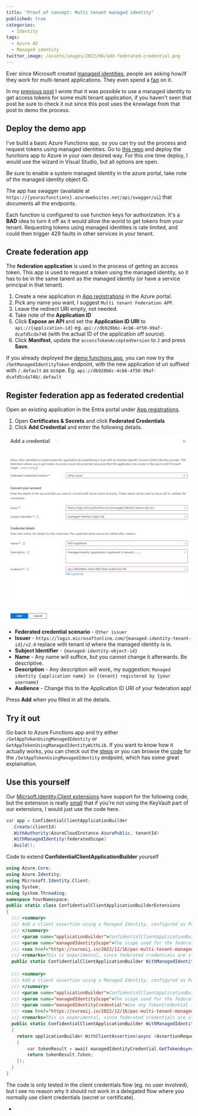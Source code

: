 ```yaml
---
title: "Proof of concept: Multi tenant managed identity"
published: true
categories:
  - Identity
tags:
  - Azure AD
  - Managed identity
twitter_image: /assets/images/2022/06/add-federated-credential.png
---
```


Ever since Microsoft created [managed identities](https://docs.microsoft.com/en-us/azure/active-directory/managed-identities-azure-resources/overview), people are asking how/if they work for multi-tenant applications. They even spend a [faq](https://docs.microsoft.com/en-us/azure/active-directory/managed-identities-azure-resources/managed-identities-faq#can-i-use-a-managed-identity-to-access-a-resource-in-a-different-directorytenant) on it.

In my [previous post](https://svrooij.io/2022/06/21/managed-identity-multi-tenant-app/) I wrote that it was possible to use a managed identity to get access tokens for some multi tenant application, if you haven't seen that post be sure to check it out since this post uses the knowlage from that post to demo the process.

## Deploy the demo app

I've build a basic Azure Functions app, so you can try out the process and request tokens using managed identities. Go to [this repo][sample-repo] and deploy the functions app to Azure in your own desired way. For this one time deploy, I would use the wizard in Visual Studio, but all options are open.

Be sure to enable a system managed identity in the azure portal, take note of the managed identity object ID.

The app has swagger (available at `https://{yourazfunctions}.azurewebsites.net/api/swagger/ui`) that documents all the endpoints.

Each function is configured to use function keys for authorization. It's a **BAD** idea to turn it off as it would allow the world to get tokens from your tenant. Requesting tokens using managed identities is rate limited, and could then trigger 429 faults in other services in your tenant.

## Create federation app

The **federation application** is used in the process of getting an access token. This app is used to request a token using the managed identity, so it has to be in the same tanent as the managed identity (or have a service principal in that tenant).

1. Create a new application in [App registrations](https://adappreg.cmd.ms/) in the Azure portal.
2. Pick any name you want, I suggest `Multi tenant Federation APP`.
3. Leave the redirect URI empty, not needed.
4. Take note of the **Application ID**
5.  Click **Expose an API** and set the **Application ID URI** to `api://{application-id}` eg. `api://db928b6c-4cb6-4f50-99af-dcafd5cda748` (with the actual ID of the application off source).
6. Click **Manifest**, update the `accessTokenAcceptedVersion` to `2` and press **Save**.

If you already deployed the [demo functions app][sample-repo], you can now try the `/GetManagedIdentityToken` endpoint, with the new application id uri suffixed with `/.default` as scope. Eg. `api://db928b6c-4cb6-4f50-99af-dcafd5cda748/.default`

## Register federation app as federated credential

Open an existing application in the Entra portal under [App registrations](https://adappreg.cmd.ms/).

1. Open **Certificates & Secrets** and click **Federated Credentials**
2. Click **Add Credential** and enter the following details.

![Add managed credential](/assets/images/2022/12/add-federated-credential.png)

- **Federated credential scenario** - `Other issuer`
- **Issuer** - `https://login.microsoftonline.com/{managed-identity-tenant-id}/v2.0` replace with tenant id where the managed identity is in.
- **Subject Identifier** - `{managed-identity-object-id}`
- **Name** - Any name will suffice, but you cannot change it afterwards. Be descriptive.
- **Description** - Any description will work, my suggestion: `Managed identity {application name} in {tenant} registered by {your username}`
- **Audience** - Change this to the Application ID URI of your federation app!

Press **Add** when you filled in all the details.

## Try it out

Go back to Azure Functions app and try either `/GetAppTokenUsingManagedIdentity` or `GetAppTokenUsingManagedIdentityWithLib`. If you want to know how it actually works, you can check out the [steps](/2022/06/21/managed-identity-multi-tenant-app/#managed-identity-as-federated-credential) or you can browse the [code](https://github.com/svrooij/MultiTenantManagedIdentity/blob/2483297f35515079703227fb6ca6fab6aa8ae8fd/MultiTenantManagedIdentity/GetAppTokenUsingManagedIdentity.cs#L48-L81) for the `/GetAppTokenUsingManagedIdentity` endpoint, which has some great explaination.

## Use this yourself

Our [Micrsoft.Identity.Client extensions](https://www.nuget.org/packages/Smartersoft.Identity.Client.Assertion/) have support for the following code, but the extension is really [small](https://github.com/Smartersoft/identity-client-assertion/blob/62e6e7c0fc00487a97f62c02aa1865f4ad9f55b4/src/Smartersoft.Identity.Client.Assertion/ConfidentialClientApplicationBuilderExtensions.cs#L138-L163) that if you're not using the KeyVault part of our extensions, I would just use the code here.

```csharp
var app = ConfidentialClientApplicationBuilder
  .Create(clientId)
  .WithAuthority(AzureCloudInstance.AzurePublic, tenantId)
  .WithManagedIdentity(federatedScope)
  .Build();
```

Code to extend **ConfidentialClientApplicationBuilder** yourself

```csharp
using Azure.Core;
using Azure.Identity;
using Microsoft.Identity.Client;
using System;
using System.Threading;
namespace YourNamespace;
public static class ConfidentialClientApplicationBuilderExtensions
{
  /// <summary>
  /// Add a client assertion using a Managed Identity, configured as Federated Credential.
  /// </summary>
  /// <param name="applicationBuilder">ConfidentialClientApplicationBuilder</param>
  /// <param name="managedIdentityScope">The scope used for the federated credential api</param>
  /// <see href="https://svrooij.io/2022/12/16/poc-multi-tenant-managed-identity/">Blog post</see>
  /// <remarks>This is experimental, since federated credentials are still in preview.</remarks>
  public static ConfidentialClientApplicationBuilder WithManagedIdentity(this ConfidentialClientApplicationBuilder applicationBuilder, string managedIdentityScope) => applicationBuilder.WithManagedIdentity(managedIdentityScope, new ManagedIdentityCredential());

  /// <summary>
  /// Add a client assertion using a Managed Identity, configured as Federated Credential.
  /// </summary>
  /// <param name="applicationBuilder">ConfidentialClientApplicationBuilder</param>
  /// <param name="managedIdentityScope">The scope used for the federated credential api, eg. `{app-uri}/.default`</param>
  /// <param name="managedIdentityCredential">Use any TokenCredential (eg. new ManagedIdentityCredential())</param>
  /// <see href="https://svrooij.io/2022/12/16/poc-multi-tenant-managed-identity/">Blog post</see>
  /// <remarks>This is experimental, since federated credentials are still in preview.</remarks>
  public static ConfidentialClientApplicationBuilder WithManagedIdentity(this ConfidentialClientApplicationBuilder applicationBuilder, string managedIdentityScope, TokenCredential managedIdentityCredential)
  {
    return applicationBuilder.WithClientAssertion(async (AssertionRequestOptions options) =>
    {
        var tokenResult = await managedIdentityCredential.GetTokenAsync(new TokenRequestContext(new[] { managedIdentityScope }), options.CancellationToken);
        return tokenResult.Token;
    });
  }
}
```

The code is only tested in the client credentials flow (eg. no user involved), but I see no reason why it should not work in a delegated flow where you normally use client credentials (secret or certificate).

- [sample-repo]: https://github.com/svrooij/MultiTenantManagedIdentity
